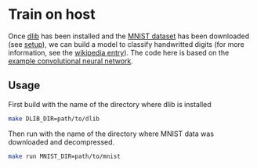 # Train on host 
Once [dlib](http://dlib.net) has been installed and the [MNIST dataset](http://yann.lecun.com/exdb/mnist/) has been downloaded (see [setup](/setup)), we can build a model to classify handwritted digits (for more information, see the [wikipedia entry](https://en.wikipedia.org/wiki/MNIST_database)).  The code here is based on the [example convolutional neural network](http://dlib.net/dnn_introduction_ex.cpp.html). 

## Usage
First build with the name of the directory where dlib is installed 
```BASH 
make DLIB_DIR=path/to/dlib 
```
Then run with the name of the directory where MNIST data was downloaded and decompressed.
```BASH 
make run MNIST_DIR=path/to/mnist
```

